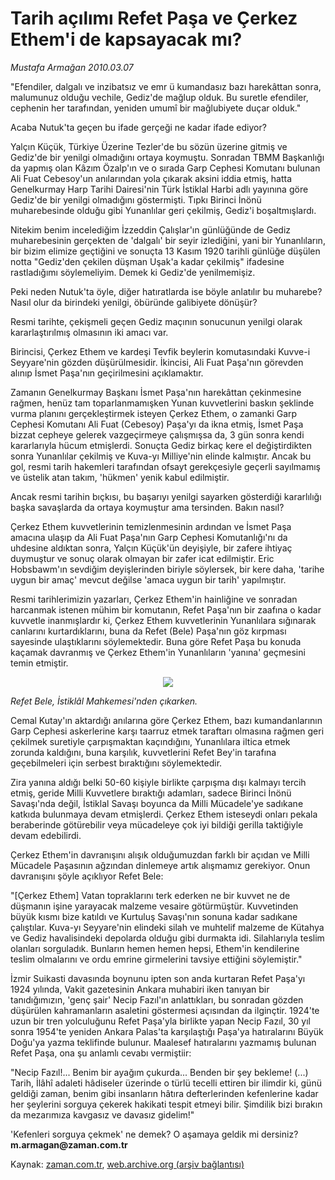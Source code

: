 # Tarih açılımı Refet Paşa ve Çerkez Ethem'i de kapsayacak mı?

*Mustafa Armağan 2010.03.07*

<tr><td class="metin" colspan="2" style="padding-top: 20px; padding-left: 5px; ">"Efendiler, dalgalı ve inzibatsız ve emr ü kumandasız bazı harekâttan sonra, malumunuz olduğu vechile, Gediz'de mağlup olduk. Bu suretle efendiler, cephenin her tarafından, yeniden umumî bir mağlubiyete duçar olduk."</td></tr><tr><td class="metin" colspan="2" style="padding-top: 20px; padding-left: 5px; "><p>Acaba Nutuk'ta geçen bu ifade gerçeği ne kadar ifade ediyor?
<p>Yalçın Küçük, Türkiye Üzerine Tezler'de bu sözün üzerine gitmiş ve Gediz'de bir yenilgi olmadığını ortaya koymuştu. Sonradan TBMM Başkanlığı da yapmış olan Kâzım Özalp'ın ve o sırada Garp Cephesi Komutanı bulunan Ali Fuat Cebesoy'un anılarından yola çıkarak aksini iddia etmiş, hatta Genelkurmay Harp Tarihi Dairesi'nin Türk İstiklal Harbi adlı yayınına göre Gediz'de bir yenilgi olmadığını göstermişti. Tıpkı Birinci İnönü muharebesinde olduğu gibi Yunanlılar geri çekilmiş, Gediz'i boşaltmışlardı.
<p>Nitekim benim incelediğim İzzeddin Çalışlar'ın günlüğünde de Gediz muharebesinin gerçekten de 'dalgalı' bir seyir izlediğini, yani bir Yunanlıların, bir bizim elimize geçtiğini ve sonuçta 13 Kasım 1920 tarihli günlüğe düşülen notta "Gediz'den çekilen düşman Uşak'a kadar çekilmiş" ifadesine rastladığımı söylemeliyim. Demek ki Gediz'de yenilmemişiz.
<p>Peki neden Nutuk'ta öyle, diğer hatıratlarda ise böyle anlatılır bu muharebe? Nasıl olur da birindeki yenilgi, öbüründe galibiyete dönüşür?
<p>Resmi tarihte, çekişmeli geçen Gediz maçının sonucunun yenilgi olarak kararlaştırılmış olmasının iki amacı var.
<p>Birincisi, Çerkez Ethem ve kardeşi Tevfik beylerin komutasındaki Kuvve-i Seyyare'nin gözden düşürülmesidir. İkincisi, Ali Fuat Paşa'nın görevden alınıp İsmet Paşa'nın geçirilmesini açıklamaktır.
<p>Zamanın Genelkurmay Başkanı İsmet Paşa'nın harekâttan çekinmesine rağmen, henüz tam toparlanmamışken Yunan kuvvetlerini baskın şeklinde vurma planını gerçekleştirmek isteyen Çerkez Ethem, o zamanki Garp Cephesi Komutanı Ali Fuat (Cebesoy) Paşa'yı da ikna etmiş, İsmet Paşa bizzat cepheye gelerek vazgeçirmeye çalışmışsa da, 3 gün sonra kendi kararlarıyla hücum etmişlerdi. Sonuçta Gediz birkaç kere el değiştirdikten sonra Yunanlılar çekilmiş ve Kuva-yı Milliye'nin elinde kalmıştır. Ancak bu gol, resmi tarih hakemleri tarafından ofsayt gerekçesiyle geçerli sayılmamış ve üstelik atan takım, 'hükmen' yenik kabul edilmiştir.
<p>Ancak resmi tarihin bıçkısı, bu başarıyı yenilgi sayarken gösterdiği kararlılığı başka savaşlarda da ortaya koymuştur ama tersinden. Bakın nasıl?
<p>Çerkez Ethem kuvvetlerinin temizlenmesinin ardından ve İsmet Paşa amacına ulaşıp da Ali Fuat Paşa'nın Garp Cephesi Komutanlığı'nı da uhdesine aldıktan sonra, Yalçın Küçük'ün deyişiyle, bir zafere ihtiyaç duymuştur ve sonuç olarak olmayan bir zafer icat edilmiştir. Eric Hobsbawm'ın sevdiğim deyişlerinden biriyle söylersek, bir kere daha, 'tarihe uygun bir amaç' mevcut değilse 'amaca uygun bir tarih' yapılmıştır.
<p>Resmi tarihlerimizin yazarları, Çerkez Ethem'in hainliğine ve sonradan harcanmak istenen mühim bir komutanın, Refet Paşa'nın bir zaafına o kadar kuvvetle inanmışlardır ki, Çerkez Ethem kuvvetlerinin Yunanlılara sığınarak canlarını kurtardıklarını, buna da Refet (Bele) Paşa'nın göz kırpması sayesinde ulaştıklarını söylemektedir. Buna göre Refet Paşa bu konuda kaçamak davranmış ve Çerkez Ethem'in Yunanlıların 'yanına' geçmesini temin etmiştir.
<p><p align="center"><img src="http://web.archive.org/web/20100310071254im_/http://medya.zaman.com.tr/2010/03/07/armagan01.jpg"/>
<p><i>Refet Bele, İstiklâl Mahkemesi'nden çıkarken.</i>
<p>Cemal Kutay'ın aktardığı anılarına göre Çerkez Ethem, bazı kumandanlarının Garp Cephesi askerlerine karşı taarruz etmek taraftarı olmasına rağmen geri çekilmek suretiyle çarpışmaktan kaçındığını, Yunanlılara iltica etmek zorunda kaldığını, buna karşılık, kuvvetlerini Refet Bey'in tarafına geçebilmeleri için serbest bıraktığını söylemektedir.
<p>Zira yanına aldığı belki 50-60 kişiyle birlikte çarpışma dışı kalmayı tercih etmiş, geride Milli Kuvvetlere bıraktığı adamları, sadece Birinci İnönü Savaşı'nda değil, İstiklal Savaşı boyunca da Milli Mücadele'ye sadıkane katkıda bulunmaya devam etmişlerdi. Çerkez Ethem isteseydi onları pekala beraberinde götürebilir veya mücadeleye çok iyi bildiği gerilla taktiğiyle devam edebilirdi.
<p>Çerkez Ethem'in davranışını alışık olduğumuzdan farklı bir açıdan ve Milli Mücadele Paşasının ağzından dinlemeye artık alışmamız gerekiyor. Onun davranışını şöyle açıklıyor Refet Bele:
<p>"[Çerkez Ethem] Vatan topraklarını terk ederken ne bir kuvvet ne de düşmanın işine yarayacak malzeme vesaire götürmüştür. Kuvvetinden büyük kısmı bize katıldı ve Kurtuluş Savaşı'nın sonuna kadar sadıkane çalıştılar. Kuva-yı Seyyare'nin elindeki silah ve muhtelif malzeme de Kütahya ve Gediz havalisindeki depolarda olduğu gibi durmakta idi. Silahlarıyla teslim olanları sorguladık. Bunların hemen hemen hepsi, Ethem'in kendilerine teslim olmalarını ve ordu emrine girmelerini tavsiye ettiğini söylemiştir."
<p>İzmir Suikasti davasında boynunu ipten son anda kurtaran Refet Paşa'yı 1924 yılında, Vakit gazetesinin Ankara muhabiri iken tanıyan bir tanıdığımızın, 'genç şair' Necip Fazıl'ın anlattıkları, bu sonradan gözden düşürülen kahramanların asaletini göstermesi açısından da ilginçtir. 1924'te uzun bir tren yolculuğunu Refet Paşa'yla birlikte yapan Necip Fazıl, 30 yıl sonra 1954'te yeniden Ankara Palas'ta karşılaştığı Paşa'ya hatıralarını Büyük Doğu'ya yazma teklifinde bulunur. Maalesef hatıralarını yazmamış bulunan Refet Paşa, ona şu anlamlı cevabı vermiştiir:
<p>"Necip Fazıl!... Benim bir ayağım çukurda... Benden bir şey bekleme! (...) Tarih, İlâhî adaleti hâdiseler üzerinde o türlü tecelli ettiren bir ilimdir ki, günü geldiği zaman, benim gibi insanların hâtıra defterlerinden kefenlerine kadar her şeylerini sorguya çekerek hakikati tespit etmeyi bilir. Şimdilik bizi bırakın da mezarımıza kavgasız ve davasız gidelim!"
<p>'Kefenleri sorguya çekmek' ne demek? O aşamaya geldik mi dersiniz? <b>m.armagan@zaman.com.tr</b><br/></p></p></p></p></p></p></p></p></p></p></p></p></p></p></p></p></p></p></p></p></td></tr>

Kaynak: [zaman.com.tr](http://zaman.com.tr/yazar.do?yazino=958705), [web.archive.org (arşiv bağlantısı)](http://web.archive.org/web/20100310071254/http://www.zaman.com.tr:80/yazar.do?yazino=958705)
